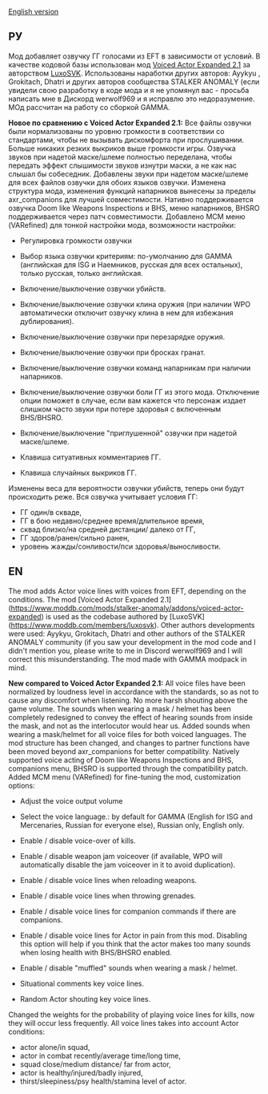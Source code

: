 [English version](**EN**)
## **РУ**
Мод добавляет озвучку ГГ голосами из EFT в зависимости от условий. В качестве кодовой базы использован мод [Voiced Actor Expanded 2.1](https://www.moddb.com/mods/stalker-anomaly/addons/voiced-actor-expanded) за авторством [LuxoSVK](https://www.moddb.com/members/luxosvk).
Использованы наработки других авторов: Ayykyu , Grokitach, Dhatri и других авторов сообщества STALKER ANOMALY (если увидели свою разработку в коде мода и я не упомянул вас - просьба написать мне в Дискорд werwolf969 и я исправлю это недоразумение. МОд рассчитан на работу со сборкой GAMMA.

**Новое по сравнению с Voiced Actor Expanded 2.1:**
Все файлы озвучки были нормализованы по уровню громкости в соответствии со стандартами, чтобы не вызывать дискомфорта при прослушивании.  Больше никаких резких выкриков выше громкости игры. 
Озвучка звуков при надетой маске/шлеме полностью переделана, чтобы передать эффект слышимости звуков изнутри маски, а не как нас слышал бы собеседник. Добавлены звуки при надетом маске/шлеме для всех файлов озвучки для обоих языков озвучки.
Изменена структура мода, изменения функций напарников вынесены за пределы axr_companions для лучшей совместимости.
Нативно поддерживается озвучка Doom like Weapons Inspections и BHS, меню напарников, BHSRO поддерживается через патч совместимости.
Добавлено MCM меню (VARefined) для тонкой настройки мода, возможности настройки:
- Регулировка громкости озвучки
- Выбор языка озвучки критериям: по-умолчанию для GAMMA (английская для ISG и Наемников, русская для всех остальных), только русская, только английская.
- Включение/выключение озвучки убийств.
- Включение/выключение озвучки клина оружия (при наличии WPO автоматически отключит озвучку клина в нем для избежания дублирования).
- Включение/выключение озвучки при перезарядке оружия.
- Включение/выключение озвучки при бросках гранат.
- Включение/выключение озвучки команд напарникам при наличии напарников.
- Включение/выключение озвучки боли ГГ из этого мода. Отключение опции поможет в случае, если вам кажется что персонаж издает слишком часто звуки при потере здоровья с включенным BHS/BHSRO.

- Включение/выключение "приглушенной" озвучки при надетой маске/шлеме.
- Клавиша ситуативных комментариев ГГ.
- Клавиша случайных выкриков ГГ.

Изменены веса для вероятности озвучки убийств, теперь они будут происходить реже.
Вся озвучка учитывает условия ГГ:
- ГГ один/в скваде, 
- ГГ в бою недавно/среднее время/длительное время,
- сквад близко/на средней дистанции/ далеко от ГГ,
- ГГ здоров/ранен/сильно ранен,
- уровень жажды/сонливости/пси здоровья/выносливости.

## **EN**
The mod adds Actor voice lines with voices from EFT, depending on the conditions. The mod [Voiced Actor Expanded 2.1] (https://www.moddb.com/mods/stalker-anomaly/addons/voiced-actor-expanded) is used as the codebase authored by [LuxoSVK] (https://www.moddb.com/members/luxosvk).
Other authors developments were used: Ayykyu, Grokitach, Dhatri and other authors of the STALKER ANOMALY community (if you saw your development in the mod code and I didn't mention you, please write to me in Discord werwolf969 and I will correct this misunderstanding. The mod made with GAMMA modpack in mind.

**New compared to Voiced Actor Expanded 2.1:**
All voice files have been normalized by loudness level in accordance with the standards, so as not to cause any discomfort when listening. No more harsh shouting above the game volume. 
The sounds when wearing a mask / helmet has been completely redesigned to convey the effect of hearing sounds from inside the mask, and not as the interlocutor would hear us. Added sounds when wearing a mask/helmet for all voice files for both voiced languages.
The mod structure has been changed, and changes to partner functions have been moved beyond axr_companions for better compatibility.
Natively supported voice acting of Doom like Weapons Inspections and BHS, companions menu, BHSRO is supported through the compatibility patch.
Added MCM menu (VARefined) for fine-tuning the mod, customization options:
- Adjust the voice output volume
- Select the voice language.: by default for GAMMA (English for ISG and Mercenaries, Russian for everyone else), Russian only, English only.
- Enable / disable voice-over of kills.
- Enable / disable weapon jam voiceover (if available, WPO will automatically disable the jam voiceover in it to avoid duplication).
- Enable / disable voice lines when reloading weapons.
- Enable / disable voice lines when throwing grenades.
- Enable / disable voice lines for companion commands if there are companions.
- Enable / disable voice lines for Actor in pain from this mod. Disabling this option will help if you think that the actor makes too many sounds when losing health with BHS/BHSRO enabled.

- Enable / disable "muffled" sounds when wearing a mask / helmet.
- Situational comments key voice lines.
- Random Actor shouting key voice lines.

Changed the weights for the probability of playing voice lines for kills, now they will occur less frequently.
All voice lines takes into account Actor conditions:
- actor alone/in squad, 
- actor in combat recently/average time/long time,
- squad close/medium distance/ far from actor,
- actor is healthy/injured/badly injured,
- thirst/sleepiness/psy health/stamina level of actor.
